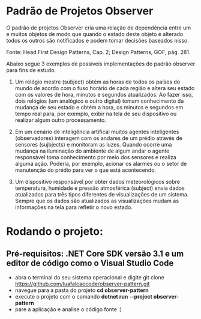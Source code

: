 # Padrão de Projetos Observer

O padrão de projetos Observer cria uma relação de dependência entre um e muitos objetos de modo que quando o estado deste objeto é alterado todos os outros são notificados e podem tomar decisões baseados nisso. 

Fonte: Head First Design Patterns, Cap. 2; Design Patterns, GOF, pág. 281.

Abaixo segue 3 exemplos de possíveis implementações do padrão observer para fins de estudo:

1. Um relógio mestre (subject) obtém as horas de todos os países do mundo de acordo com o fuso horário de cada região e altera seu estado com os valores de hora, minutos e segundos atualizados. Ao fazer isso, dois relógios (um analógico e outro digital) tomam conhecimento da mudança de seu estado e obtém a hora, os minutos e segundos em tempo real para, por exemplo, exibir na tela de seu dispositivo ou realizar algum outro processamento. 

2. Em um cenário de inteligência artifical muitos agentes inteligentes (observadores) interagem com os andares de um prédio através de sensores (sujbjects) e monitoram as luzes. Quando ocorre uma mudança na iluminação do ambiente de algum andar o agente responsável toma conhecimento por meio dos sensores e realiza alguma ação. Poderia, por exemplo, acionar os alarmes ou o setor de manutenção do prédio para ver o que está acontecendo. 

3. Um dispositivo responsável por obter dados meteorológicos sobre temperatura, humidade e pressão atmosférica (subject) envia dados atualizados para três tipos diferentes de visualizações de um sistema. Sempre que os dados são atualizados as visualizações mudam as informações na tela para refletir o novo estado.

# Rodando o projeto:

## Pré-requisitos: .NET Core SDK versão 3.1 e um editor de código como o Visual Studio Code

- abra o terminal do seu sistema operacional e digite git clone https://github.com/luafalcaocode/observer-pattern.git
- navegue para a pasta do projeto **cd observer-pattern**
- execute o projeto com o comando **dotnet run --project observer-pattern**
- pare a aplicação e analise o código fonte :)

